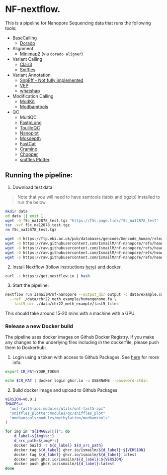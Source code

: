 # NF-nextflow.

This is a pipeline for Nanopore Sequencing data that runs the following tools:

* BaseCalling 
  * [Dorado](https://github.com/nanoporetech/dorado)
* Alignment
  * [Minimap2](https://github.com/lh3/minimap2) (via `dorado aligner`)
* Variant Calling
  * [Clair3](https://github.com/HKU-BAL/Clair3) 
  * [Sniffles](https://github.com/fritzsedlazeck/Sniffles)
* Variant Annotation
  * [SnpEff - Not fully implemented ](https://pcingola.github.io/SnpEff/)
  * [VEP](https://www.ensembl.org/info/docs/tools/vep/index.html)
  * [whatshap](https://whatshap.readthedocs.io/en/latest/)
* Modification Calling 
  * [ModKit](https://github.com/nanoporetech/modkit)
  * [Modbamtools](https://github.com/rrazaghi/modbamtools)
* QC
  * MultiQC
  * [FastpLong](https://github.com/OpenGene/fastplong)
  * [ToulligQC](https://github.com/GenomiqueENS/toulligQC)
  * [Nanoplot](https://github.com/wdecoster/nanoplot)
  * [Mosdepth](https://github.com/brentp/mosdepth)
  * [FastCat](https://github.com/epi2me-labs/fastcat)
  * [Cramino](https://github.com/wdecoster/cramino)
  * [Chopper](https://github.com/wdecoster/chopper)
  * [sniffles Plotter](https://github.com/farhangus/Sniffles2_plot)


## Running the pipeline:

1. Download test data 

> Note that you will need to have samtools (tabix and bgzip) installed to run the below.

```bash
mkdir data
cd data || exit 1
wget -O f5c_na12878_test.tgz "https://f5c.page.link/f5c_na12878_test"
tar -xvf f5c_na12878_test.tgz
rm f5c_na12878_test.tgz

wget -O https://ftp.ebi.ac.uk/pub/databases/gencode/Gencode_human/release_38/gencode.v38.annotation.gtf.gz
wget -O https://raw.githubusercontent.com/IsmailM/nf-nanopore/refs/heads/main/test_files/gencode.v38.annotation.gtf.gz
wget -O https://raw.githubusercontent.com/IsmailM/nf-nanopore/refs/heads/main/test_files/gencode.v38.annotation.gtf.gz.tbi
wget -O https://raw.githubusercontent.com/IsmailM/nf-nanopore/refs/heads/main/test_files/genes.bed
wget -o https://raw.githubusercontent.com/IsmailM/nf-nanopore/refs/heads/main/test_files/example.config

```

2. Install Nextflow (follow instructions [here](https://www.nextflow.io/docs/latest/install.html)) and docker.

```bash
curl -s https://get.nextflow.io | bash
```

3. Start the pipeline:

```bash 
nextflow run IsmailM/nf-nanopore --output_dir output -c data/example.config \
  --ref ./data/chr22_meth_example/humangenome.fa \
  --fast5_dir ./data/chr22_meth_example/fast5_files
```

This should take around 15-20 mins with a machine with a GPU.

### Release a new Docker build

The pipeline uses docker images on Github Docker Registry. If you make any changes to the underlying files including in the dockerfile, please push them to Dockerhub:

1. Login using a token with access to Github Packages. See [here](https://docs.github.com/en/packages/working-with-a-github-packages-registry/working-with-the-container-registry) for more info.

```bash
export CR_PAT=YOUR_TOKEN

echo $CR_PAT | docker login ghcr.io -u USERNAME --password-stdin
```

2. Build docker image and upload to Github Packages

```bash
VERSION=v0.0.1
IMAGES=(
  "ont-fast5-api:modules/utils/ont-fast5-api"
  "sniffles_plotter:modules/qc/sniffles_plot"
  "modbamtools:modules/methylation/modbamtools"
)

for img in "${IMAGES[@]}"; do
    d_label=${img%%:*}
    d_src_path=${img#*:}
    docker build -t ${d_label} ${d_src_path}
    docker tag ${d_label} ghcr.io/ismailm/${d_label}:${VERSION}
    docker tag ${d_label} ghcr.io/ismailm/${d_label}:latest
    docker push ghcr.io/ismailm/${d_label}:${VERSION}
    docker push ghcr.io/ismailm/${d_label}:latest
done
```


